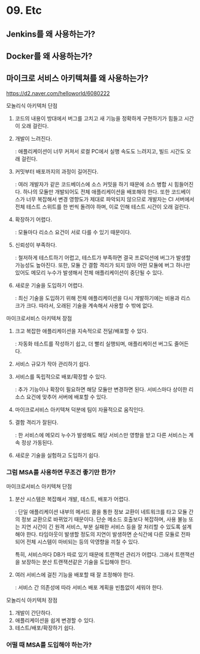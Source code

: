 # 09. Etc

## Jenkins를 왜 사용하는가?





## Docker를 왜 사용하는가?





## 마이크로 서비스 아키텍쳐를 왜 사용하는가?

https://d2.naver.com/helloworld/6080222

모놀리식 아키텍처 단점

1. 코드의 내용이 방대에서 버그를 고치고 새 기능을 정확하게 구현하기가 힘들고 시간이 오래 걸린다.

2. 개발이 느려진다.

   : 애플리케이션이 너무 커져서 로컬 PC에서 실행 속도도 느려지고, 빌드 시간도 오래 걸린다.

3. 커밋부터 배포까지의 과정이 길어진다.

   : 여러 개발자가 같은 코드베이스에 소스 커밋을 하기 때문에 소스 병합 시 힘들어진다. 하나의 모듈만 개발되어도 전체 애플리케이션을 배포해야 한다. 또한 코드베이스가 너무 복잡해서 변경 영향도가 제대로 파악되지 않으므로 개발자는 CI 서버에서 전체 테스트 스위트를 한 번씩 돌려야 하며, 이로 인해 테스트 시간이 오래 걸린다.

4. 확장하기 어렵다.

   : 모듈마다 리소스 요건이 서로 다를 수 있기 때문이다.

5. 신뢰성이 부족하다.

   : 철저하게 테스트하기 어렵고, 테스트가 부족하면 결국 프로덕션에 버그가 발생할 가능성도 높아진다. 또한, 모듈 간 결함 격리가 되지 않아 어떤 모듈에 버그 하나만 있어도 메모리 누수가 발생해서 전체 애플리케이션이 중단될 수 있다.

6. 새로운 기술을 도입하기 어렵다.

   : 최신 기술을 도입하기 위해 전체 애플리케이션을 다시 개발하기에는 비용과 리스크가 크다. 따라서, 오래된 기술을 계속해서 사용할 수 밖에 없다.

마이크로서비스 아키텍쳐 장점

1. 크고 복잡한 애플리케이션을 지속적으로 전달/배포할 수 있다.

   : 자동화 테스트를 작성하기 쉽고, 더 빨리 실행되며, 애플리케이션 버그도 줄어든다.

2. 서비스 규모가 작아 관리하기 쉽다.

3. 서비스를 독립적으로 배포/확장할 수 있다.

   : 추가 기능이나 확장이 필요하면 해당 모듈만 변경하면 된다. 서비스마다 상이한 리소스 요건에 맞추어 서버에 배포할 수 있다.

4. 마이크로서비스 아키텍쳐 덕분에 팀이 자율적으로 움직인다.

5. 결함 격리가 잘된다.

   : 한 서비스에 메모리 누수가 발생해도 해당 서비스만 영향을 받고 다른 서비스는 계속 정상 가동된다.

6. 새로운 기술을 실험하고 도입하기 쉽다.

### 그럼 MSA를 사용하면 무조건 좋기만 한가?

마이크로서비스 아키텍쳐 단점

1. 분산 시스템은 복잡해서 개발, 테스트, 배포가 어렵다.

   : 단일 애플리케이션 내부의 메서드 콜을 통한 정보 교환이 네트워크를 타고 모듈 간의 정보 교환으로 바뀌었기 때문이다. 단순 메소드 호출보다 복잡하며, 사용 불능 또는 지연 시간이 긴 원격 서비스, 부분 실패한 서비스 등을 잘 처리할 수 있도록 설계해야 한다. 타임아웃이 발생할 정도의 지연이 발생하면 순식간에 다른 모듈로 전파되어 전체 시스템이 마비되는 등의 악영향을 끼칠 수 있다.

   특히, 서비스마다 DB가 따로 있기 때문에 트랜잭션 관리가 어렵다. 그래서 트랜잭션을 보장하는 분산 트랜잭션같은 기술을 도입해야 한다.

2. 여러 서비스에 걸친 기능을 배포할 때 잘 조정해야 한다.

   : 서비스 간 의존성에 따라 서비스 배포 계획을 빈틈없이 세워야 한다.

모놀리식 아키텍처 장점

1. 개발이 간단하다.
2. 애플리케이션을 쉽게 변경할 수 있다.
3. 테스트/배포/확장하기 쉽다.

### 어떨 때 MSA를 도입해야 하는가?